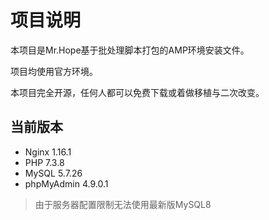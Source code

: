 # 项目说明

本项目是Mr.Hope基于批处理脚本打包的AMP环境安装文件。

项目均使用官方环境。

本项目完全开源，任何人都可以免费下载或着做移植与二次改变。

## 当前版本

- Nginx 1.16.1
- PHP 7.3.8
- MySQL 5.7.26
- phpMyAdmin 4.9.0.1

> 由于服务器配置限制无法使用最新版MySQL8
